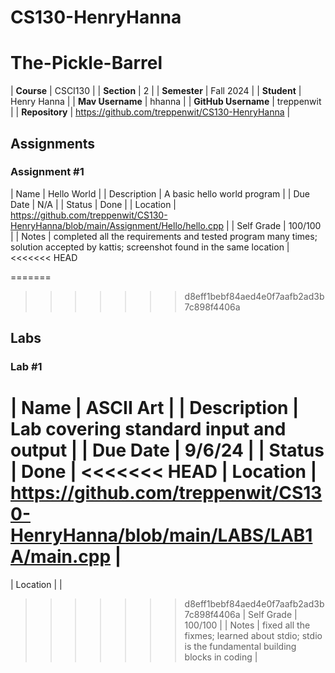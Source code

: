 
# CS130-HenryHanna

# The-Pickle-Barrel


| **Course** | CSCI130 |
| **Section** | 2 |
| **Semester** | Fall 2024 |
| **Student** | Henry Hanna |
| **Mav Username**            | hhanna |
| **GitHub Username**         | treppenwit |
| **Repository**          | https://github.com/treppenwit/CS130-HenryHanna |

## Assignments

### Assignment #1

| Name | Hello World |
| Description | A basic hello world program |
| Due Date | N/A |
| Status | Done |
| Location | https://github.com/treppenwit/CS130-HenryHanna/blob/main/Assignment/Hello/hello.cpp |
| Self Grade | 100/100 |
| Notes | completed all the requirements and tested program many times; solution accepted by kattis; screenshot found in the same location |
<<<<<<< HEAD

=======
>>>>>>> d8eff1bebf84aed4e0f7aafb2ad3b7c898f4406a


## Labs

### Lab #1

| Name | ASCII Art |
| Description | Lab covering standard input and output |
| Due Date | 9/6/24 |
| Status | Done |
<<<<<<< HEAD
| Location | https://github.com/treppenwit/CS130-HenryHanna/blob/main/LABS/LAB1A/main.cpp |
=======
| Location |  |
>>>>>>> d8eff1bebf84aed4e0f7aafb2ad3b7c898f4406a
| Self Grade | 100/100 |
| Notes | fixed all the fixmes; learned about stdio; stdio is the fundamental building blocks in coding |

